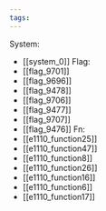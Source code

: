```yaml
---
tags:
---
```

System:
- [[system_0]]
Flag:
- [[flag_9701]]
- [[flag_9696]]
- [[flag_9478]]
- [[flag_9706]]
- [[flag_9477]]
- [[flag_9707]]
- [[flag_9476]]
Fn:
- [[e1110_function25]]
- [[e1110_function47]]
- [[e1110_function8]]
- [[e1110_function26]]
- [[e1110_function16]]
- [[e1110_function6]]
- [[e1110_function17]]
